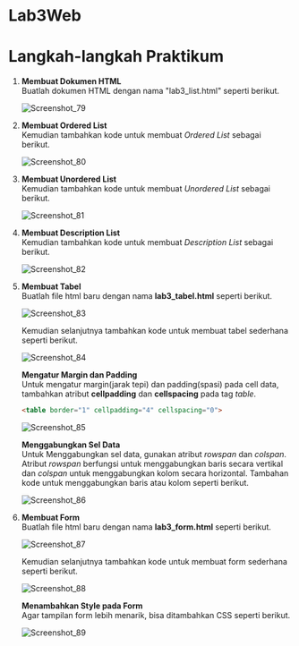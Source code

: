 # Lab3Web
<h1> Langkah-langkah Praktikum </h1>

<p>
<ol>
  <li><b>Membuat Dokumen HTML</b><br>
  Buatlah dokumen HTML dengan nama "lab3_list.html" seperti berikut.

![Screenshot_79](https://user-images.githubusercontent.com/24362384/114828502-2d265500-9df4-11eb-8b5c-ea7a63db9602.png)

  <li><b>Membuat Ordered List</b><br>
  Kemudian tambahkan kode untuk membuat <i>Ordered List</i> sebagai berikut.
  
  ![Screenshot_80](https://user-images.githubusercontent.com/24362384/114828937-afaf1480-9df4-11eb-8280-9ce61e03b300.png)

  <li><b>Membuat Unordered List</b><br>
  Kemudian tambahkan kode untuk membuat <i>Unordered List</i> sebagai berikut.
  
  ![Screenshot_81](https://user-images.githubusercontent.com/24362384/114829696-9a86b580-9df5-11eb-9609-57212271f6b1.png)
    
  <li><b>Membuat Description List</b><br>
  Kemudian tambahkan kode untuk membuat <i>Description List</i> sebagai berikut.

![Screenshot_82](https://user-images.githubusercontent.com/24362384/114830371-52b45e00-9df6-11eb-8b8b-2365edd882e7.png)

  <li><b>Membuat Tabel</b><br>
  Buatlah file html baru dengan nama <b>lab3_tabel.html</b> seperti berikut.
  
  ![Screenshot_83](https://user-images.githubusercontent.com/24362384/114830807-d53d1d80-9df6-11eb-893d-ba6a7cf4024b.png)

  Kemudian selanjutnya tambahkan kode untuk membuat tabel sederhana seperti berikut.
  
 ![Screenshot_84](https://user-images.githubusercontent.com/24362384/114831720-e76b8b80-9df7-11eb-8cce-febafe60aa53.png)

  <b>Mengatur Margin dan Padding</b></br>
  Untuk mengatur margin(jarak tepi) dan padding(spasi) pada cell data, tambahkan atribut <b>cellpadding</b> dan <b>cellspacing</b> pada tag <i>table</i>.
  
```html
<table border="1" cellpadding="4" cellspacing="0">
```
![Screenshot_85](https://user-images.githubusercontent.com/24362384/114832684-f69f0900-9df8-11eb-8e61-55715af43b98.png)

  <b>Menggabungkan Sel Data</b></br>
  Untuk Menggabungkan sel data, gunakan atribut <i>rowspan</i> dan <i>colspan</i>. Atribut <i>rowspan</i> berfungsi untuk menggabungkan baris secara vertikal dan <i>colspan</i> untuk menggabungkan kolom secara horizontal. Tambahan kode untuk menggabungkan baris atau kolom seperti berikut.
  
  ![Screenshot_86](https://user-images.githubusercontent.com/24362384/114851168-b85f1500-9e0b-11eb-8c34-2f6b7845f85e.png)

  <li><b>Membuat Form</b><br>
  Buatlah file html baru dengan nama <b>lab3_form.html</b> seperti berikut.
  
  ![Screenshot_87](https://user-images.githubusercontent.com/24362384/114851634-3f13f200-9e0c-11eb-8faa-0c8c736e7229.png)

  Kemudian selanjutnya tambahkan kode untuk membuat form sederhana seperti berikut.
  
  ![Screenshot_88](https://user-images.githubusercontent.com/24362384/114853069-9d8da000-9e0d-11eb-9308-a92192f1b027.png)

  <b>Menambahkan Style pada Form</b></br>
  Agar tampilan form lebih menarik, bisa ditambahkan CSS seperti berikut.
  
  ![Screenshot_89](https://user-images.githubusercontent.com/24362384/114853806-5fdd4700-9e0e-11eb-9c58-aada678fdb76.png)

</li></ol>
</p>
